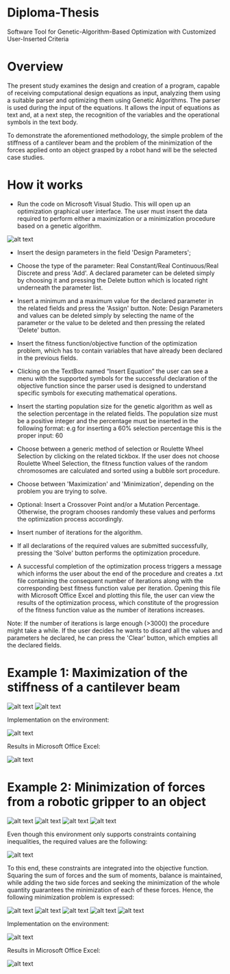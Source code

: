 # Diploma-Thesis
Software Tool for Genetic-Algorithm-Based Optimization with Customized User-Inserted Criteria

# Overview
The present study examines the design and creation of a program, capable of receiving computational design equations as input, analyzing them using a suitable parser and optimizing them using Genetic Algorithms. The parser is used during the input of the equations. It allows the input of equations as text and, at a next step, the recognition of the variables and the operational symbols in the text body.

To demonstrate the aforementioned methodology, the simple problem of the stiffness of a cantilever beam and the problem of the minimization of the forces applied onto an object grasped by a robot hand will be the selected case studies.

# How it works

- Run the code on Microsoft Visual Studio. This will open up an optimization graphical user interface. The user must insert the data required to perform either a maximization or a minimization procedure based on a genetic algorithm.

![alt text](https://raw.githubusercontent.com/angmavrogiannis/Diploma-Thesis/master/optimization_app.png)

- Insert the design parameters in the field 'Design Parameters';
- Choose the type of the parameter: Real Constant/Real Continuous/Real Discrete and press 'Add'. A declared parameter can be deleted simply by choosing it and pressing the Delete button which is located right underneath the parameter list.
- Insert a minimum and a maximum value for the declared parameter in the related fields and press the 'Assign' button.
Note: Design Parameters and values can be deleted simply by selecting the name of the parameter or the value to be deleted and then pressing the related 'Delete' button.

- Insert the fitness function/objective function of the optimization problem, which has to contain variables that have already been declared in the previous fields. 
- Clicking on the TextBox named “Insert Equation” the user can see a menu with the supported symbols for the successful declaration of the objective function since the parser used is designed to understand specific symbols for executing mathematical operations.  
- Insert the starting population size for the genetic algorithm as well as the selection percentage in the related fields. The population size must be a positive integer and the percentage must be inserted in the following format: e.g for inserting a 60% selection percentage this is the proper input: 60 
- Choose between a generic method of selection or Roulette Wheel Selection by clicking on the related tickbox. If the user does not choose Roulette Wheel Selection, the fitness function values of the random chromosomes are calculated and sorted using a bubble sort procedure. 
- Choose between 'Maximization' and 'Minimization', depending on the problem you are trying to solve. 
- Optional: Insert a Crossover Point and/or a Mutation Percentage. Otherwise, the program chooses randomly these values and performs the optimization process accordingly.

- Insert number of iterations for the algorithm.
- If all declarations of the required values are submitted successfully, pressing the 'Solve' button performs the optimization procedure. 
-  A successful completion of the optimization process triggers a message which informs the user about the end of the procedure and creates a .txt file containing the consequent number of iterations along with the corresponding best fitness function value per iteration. Opening this file with Microsoft Office Excel and plotting this file, the user can view the results of the optimization process, which constitute of the progression of the fitness function value as the number of iterations increases.

Note: If the number of iterations is large enough (>3000) the procedure might take a while. If the user decides he wants to discard all the values and parameters he declared, he can press the 'Clear' button, which empties all the declared fields.

# Example 1: Maximization of the stiffness of a cantilever beam
![alt text](https://raw.githubusercontent.com/angmavrogiannis/Diploma-Thesis/master/rod.JPG)
![alt text](https://raw.githubusercontent.com/angmavrogiannis/Diploma-Thesis/master/beam_math.JPG)

Implementation on the environment:

![alt text](https://raw.githubusercontent.com/angmavrogiannis/Diploma-Thesis/master/figure28.PNG)

Results in Microsoft Office Excel:

![alt text](https://raw.githubusercontent.com/angmavrogiannis/Diploma-Thesis/master/graph1.png)

# Example 2: Minimization of forces from a robotic gripper to an object
![alt text](https://raw.githubusercontent.com/angmavrogiannis/Diploma-Thesis/master/figure33.PNG)
![alt text](https://raw.githubusercontent.com/angmavrogiannis/Diploma-Thesis/master/figure30.PNG)
![alt text](https://raw.githubusercontent.com/angmavrogiannis/Diploma-Thesis/master/hand_math1.JPG)
![alt text](https://raw.githubusercontent.com/angmavrogiannis/Diploma-Thesis/master/hand_math2.JPG)

Even though this environment only supports constraints containing inequalities, the required values are the following:

![alt text](https://raw.githubusercontent.com/angmavrogiannis/Diploma-Thesis/master/hand_math3.JPG)

To this end, these constraints are integrated into the objective function. Squaring the sum of forces and the sum of moments, balance is maintained, while adding the two side forces and seeking the minimization of the whole quantity guarantees the minimization of each of these forces. Hence, the following minimization problem is expressed:

![alt text](https://raw.githubusercontent.com/angmavrogiannis/Diploma-Thesis/master/hand_math4.JPG)
![alt text](https://raw.githubusercontent.com/angmavrogiannis/Diploma-Thesis/master/hand_math5.JPG)
![alt text](https://raw.githubusercontent.com/angmavrogiannis/Diploma-Thesis/master/hand_math6.JPG)
![alt text](https://raw.githubusercontent.com/angmavrogiannis/Diploma-Thesis/master/hand_math7.JPG)
![alt text](https://raw.githubusercontent.com/angmavrogiannis/Diploma-Thesis/master/hand_math8.JPG)

Implementation on the environment:

![alt text](https://raw.githubusercontent.com/angmavrogiannis/Diploma-Thesis/master/figure31.PNG)

Results in Microsoft Office Excel:

![alt text](https://raw.githubusercontent.com/angmavrogiannis/Diploma-Thesis/master/graph2.JPG)
